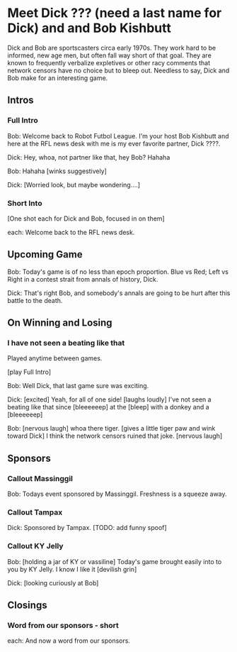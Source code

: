# Meet Dick ??? (need a last name for Dick) and and Bob Kishbutt

Dick and Bob are sportscasters circa early 1970s. They work hard to be informed, new age men, but often fall way short of that goal. They are known to frequently verbalize expletives or other racy comments that network censors have no choice but to bleep out. Needless to say, Dick and Bob make for an interesting game.

## Intros

### Full Intro

Bob: Welcome back to Robot Futbol League. I'm your host Bob Kishbutt and here at the RFL news desk with me is my ever favorite partner, Dick ????.

Dick: Hey, whoa, not partner like that, hey Bob? Hahaha

Bob: Hahaha [winks suggestively]

Dick: [Worried look, but maybe wondering....]

### Short Into

[One shot each for Dick and Bob, focused in on them]

each: Welcome back to the RFL news desk.

## Upcoming Game

Bob: Today's game is of no less than epoch proportion. Blue vs Red; Left vs Right in a contest strait from annals of history, Dick.

Dick: That's right Bob, and somebody's annals are going to be hurt after this battle to the death.

## On Winning and Losing

### I have not seen a beating like that

Played anytime between games.

[play Full Intro]

Bob: Well Dick, that last game sure was exciting.

Dick: [excited] Yeah, for all of one side! [laughs loudly] I've not seen a beating like that since [bleeeeeep] at the [bleep] with a donkey and a [bleeeeeep]

Bob: [nervous laugh] whoa there tiger. [gives a little tiger paw and wink toward Dick] I think the network censors ruined that joke. [nervous laugh]

## Sponsors

### Callout Massinggil

Bob: Todays event sponsored by Massinggil. Freshness is a squeeze away.

### Callout Tampax

Dick: Sponsored by Tampax. [TODO: add funny spoof]

### Callout KY Jelly

Bob: [holding a jar of KY or vassiline] Today's game brought easily into to you by KY Jelly. I know I like it [devilish grin]

Dick: [looking curiously at Bob]

## Closings

### Word from our sponsors - short

each: And now a word from our sponsors.
